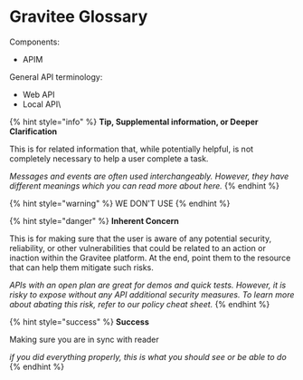 # Gravitee Glossary

Components:

* APIM

General API terminology:

* Web API
* Local API\


{% hint style="info" %}
**Tip, Supplemental information, or Deeper Clarification**

This is for related information that, while potentially helpful, is not completely necessary to help a user complete a task. &#x20;

_Messages and events are often used interchangeably. However, they have different meanings which you can read more about here._
{% endhint %}

{% hint style="warning" %}
WE DON'T USE
{% endhint %}

{% hint style="danger" %}
**Inherent Concern**

This is for making sure that the user is aware of any potential security, reliability, or other vulnerabilities that could be related to an action or inaction within the Gravitee platform. At the end, point them to the resource that can help them mitigate such risks.

_APIs with an open plan are great for demos and quick tests. However, it is risky to expose without any API additional security measures. To learn more about abating this risk, refer to our policy cheat sheet._
{% endhint %}

{% hint style="success" %}
**Success**

Making sure you are in sync with reader

_if you did everything properly, this is what you should see or be able to do_
{% endhint %}
